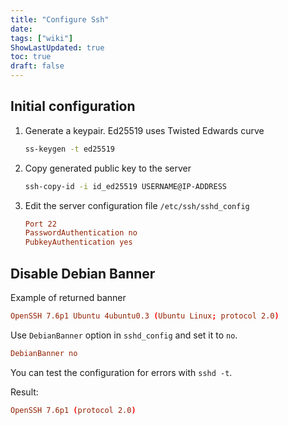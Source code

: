 ```yaml
---
title: "Configure Ssh"
date: 
tags: ["wiki"]
ShowLastUpdated: true
toc: true
draft: false
---
```



## Initial configuration

1. Generate a keypair. Ed25519 uses Twisted Edwards curve

   ```sh
   ss-keygen -t ed25519
   ```

2. Copy generated public key to the server

   ```sh
   ssh-copy-id -i id_ed25519 USERNAME@IP-ADDRESS
   ```

3. Edit the server configuration file `/etc/ssh/sshd_config`

   ```conf
   Port 22
   PasswordAuthentication no
   PubkeyAuthentication yes
   ```
## Disable Debian Banner 

Example of returned banner

```conf
OpenSSH 7.6p1 Ubuntu 4ubuntu0.3 (Ubuntu Linux; protocol 2.0)
```

Use `DebianBanner` option in `sshd_config` and set it to `no`.
```conf
DebianBanner no
```

You can test the configuration for errors with `sshd -t`.

Result:

```conf
OpenSSH 7.6p1 (protocol 2.0)
```
